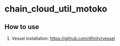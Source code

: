 # chain_cloud_util_motoko
## How to use
1.  Vessel installation:  https://github.com/dfinity/vessel  
